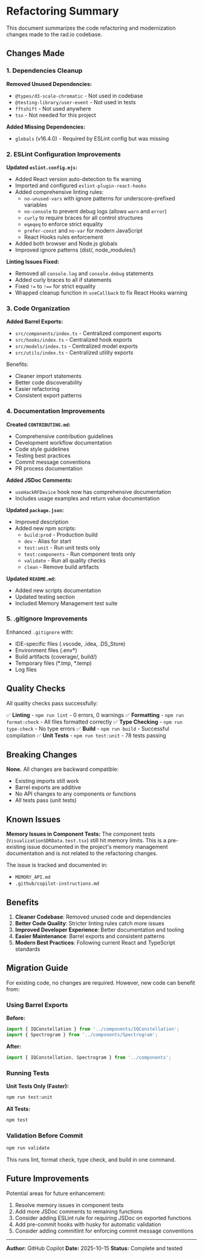 # Refactoring Summary

This document summarizes the code refactoring and modernization changes made to the rad.io codebase.

## Changes Made

### 1. Dependencies Cleanup

**Removed Unused Dependencies:**
- `@types/d3-scale-chromatic` - Not used in codebase
- `@testing-library/user-event` - Not used in tests
- `fftshift` - Not used anywhere
- `tsx` - Not needed for this project

**Added Missing Dependencies:**
- `globals` (v16.4.0) - Required by ESLint config but was missing

### 2. ESLint Configuration Improvements

**Updated `eslint.config.mjs`:**
- Added React version auto-detection to fix warning
- Imported and configured `eslint-plugin-react-hooks`
- Added comprehensive linting rules:
  - `no-unused-vars` with ignore patterns for underscore-prefixed variables
  - `no-console` to prevent debug logs (allows `warn` and `error`)
  - `curly` to require braces for all control structures
  - `eqeqeq` to enforce strict equality
  - `prefer-const` and `no-var` for modern JavaScript
  - React Hooks rules enforcement
- Added both browser and Node.js globals
- Improved ignore patterns (dist/, node_modules/)

**Linting Issues Fixed:**
- Removed all `console.log` and `console.debug` statements
- Added curly braces to all if statements
- Fixed `!=` to `!==` for strict equality
- Wrapped cleanup function in `useCallback` to fix React Hooks warning

### 3. Code Organization

**Added Barrel Exports:**
- `src/components/index.ts` - Centralized component exports
- `src/hooks/index.ts` - Centralized hook exports
- `src/models/index.ts` - Centralized model exports
- `src/utils/index.ts` - Centralized utility exports

Benefits:
- Cleaner import statements
- Better code discoverability
- Easier refactoring
- Consistent export patterns

### 4. Documentation Improvements

**Created `CONTRIBUTING.md`:**
- Comprehensive contribution guidelines
- Development workflow documentation
- Code style guidelines
- Testing best practices
- Commit message conventions
- PR process documentation

**Added JSDoc Comments:**
- `useHackRFDevice` hook now has comprehensive documentation
- Includes usage examples and return value documentation

**Updated `package.json`:**
- Improved description
- Added new npm scripts:
  - `build:prod` - Production build
  - `dev` - Alias for start
  - `test:unit` - Run unit tests only
  - `test:components` - Run component tests only
  - `validate` - Run all quality checks
  - `clean` - Remove build artifacts

**Updated `README.md`:**
- Added new scripts documentation
- Updated testing section
- Included Memory Management test suite

### 5. .gitignore Improvements

Enhanced `.gitignore` with:
- IDE-specific files (.vscode, .idea, .DS_Store)
- Environment files (.env*)
- Build artifacts (coverage/, build/)
- Temporary files (*.tmp, *.temp)
- Log files

## Quality Checks

All quality checks pass successfully:

✅ **Linting** - `npm run lint` - 0 errors, 0 warnings
✅ **Formatting** - `npm run format:check` - All files formatted correctly
✅ **Type Checking** - `npm run type-check` - No type errors
✅ **Build** - `npm run build` - Successful compilation
✅ **Unit Tests** - `npm run test:unit` - 78 tests passing

## Breaking Changes

**None.** All changes are backward compatible:
- Existing imports still work
- Barrel exports are additive
- No API changes to any components or functions
- All tests pass (unit tests)

## Known Issues

**Memory Issues in Component Tests:**
The component tests (`VisualizationSDRData.test.tsx`) still hit memory limits. This is a pre-existing issue documented in the project's memory management documentation and is not related to the refactoring changes.

The issue is tracked and documented in:
- `MEMORY_API.md`
- `.github/copilot-instructions.md`

## Benefits

1. **Cleaner Codebase**: Removed unused code and dependencies
2. **Better Code Quality**: Stricter linting rules catch more issues
3. **Improved Developer Experience**: Better documentation and tooling
4. **Easier Maintenance**: Barrel exports and consistent patterns
5. **Modern Best Practices**: Following current React and TypeScript standards

## Migration Guide

For existing code, no changes are required. However, new code can benefit from:

### Using Barrel Exports

**Before:**
```typescript
import { IQConstellation } from '../components/IQConstellation';
import { Spectrogram } from '../components/Spectrogram';
```

**After:**
```typescript
import { IQConstellation, Spectrogram } from '../components';
```

### Running Tests

**Unit Tests Only (Faster):**
```bash
npm run test:unit
```

**All Tests:**
```bash
npm test
```

### Validation Before Commit

```bash
npm run validate
```

This runs lint, format check, type check, and build in one command.

## Future Improvements

Potential areas for future enhancement:
1. Resolve memory issues in component tests
2. Add more JSDoc comments to remaining functions
3. Consider adding ESLint rule for requiring JSDoc on exported functions
4. Add pre-commit hooks with husky for automatic validation
5. Consider adding commitlint for enforcing commit message conventions

---

**Author:** GitHub Copilot
**Date:** 2025-10-15
**Status:** Complete and tested
